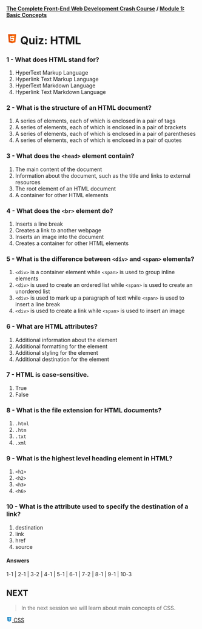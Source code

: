 #### [The Complete Front-End Web Development Crash Course](../README.md) / [Module 1: Basic Concepts](./README.md)

# <img src="../imgs/html5-icon.jpeg" width="30"/> Quiz: HTML

### 1 - What does HTML stand for?
1. HyperText Markup Language
2. Hyperlink Text Markup Language
3. HyperText Markdown Language
4. Hyperlink Text Markdown Language

### 2 - What is the structure of an HTML document?
1. A series of elements, each of which is enclosed in a pair of tags
2. A series of elements, each of which is enclosed in a pair of brackets
3. A series of elements, each of which is enclosed in a pair of parentheses
4. A series of elements, each of which is enclosed in a pair of quotes

### 3 - What does the `<head>` element contain?
1. The main content of the document
2. Information about the document, such as the title and links to external resources
3. The root element of an HTML document
4. A container for other HTML elements

### 4 - What does the `<br>` element do?
1. Inserts a line break
2. Creates a link to another webpage
3. Inserts an image into the document
4. Creates a container for other HTML elements

### 5 - What is the difference between `<div>` and `<span>` elements?
1. `<div>` is a container element while `<span>` is used to group inline elements
2. `<div>` is used to create an ordered list while `<span>` is used to create an unordered list
3. `<div>` is used to mark up a paragraph of text while `<span>` is used to insert a line break
4. `<div>` is used to create a link while `<span>` is used to insert an image

### 6 - What are HTML attributes?
1. Additional information about the element
2. Additional formatting for the element
3. Additional styling for the element
4. Additional destination for the element

### 7 - HTML is case-sensitive.
1. True
2. False

### 8 - What is the file extension for HTML documents?
1. `.html`
2. `.htm`
3. `.txt`
4. `.xml`

### 9 - What is the highest level heading element in HTML?
1. `<h1>`
2. `<h2>`
3. `<h3>`
4. `<h6>`

### 10 - What is the attribute used to specify the destination of a link?
1. destination
2. link
3. href
4. source

#### Answers
1-1 | 2-1 | 3-2 | 4-1 | 5-1 | 6-1 | 7-2 | 8-1 | 9-1 | 10-3

## NEXT
> In the next session we will learn about main concepts of CSS.

[<img src="../imgs/css3-icon.jpeg" width="15"/> CSS](./css.md)